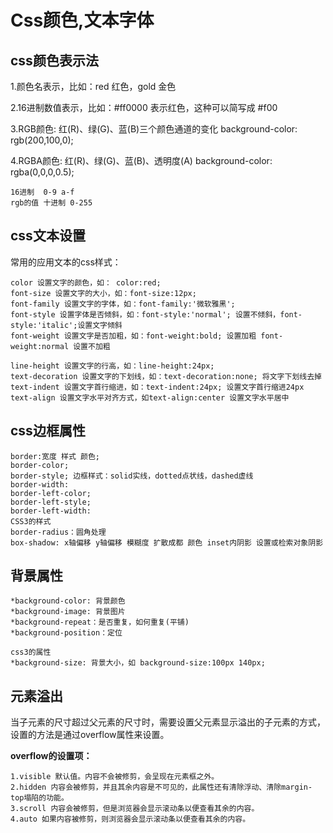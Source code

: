 # Css颜色,文本字体

## css颜色表示法
1.颜色名表示，比如：red 红色，gold 金色

2.16进制数值表示，比如：#ff0000 表示红色，这种可以简写成 #f00

3.RGB颜色: 红(R)、绿(G)、蓝(B)三个颜色通道的变化 background-color: rgb(200,100,0);

4.RGBA颜色: 红(R)、绿(G)、蓝(B)、透明度(A) background-color: rgba(0,0,0,0.5);

```
16进制  0-9 a-f
rgb的值 十进制 0-255
```

## css文本设置
常用的应用文本的css样式：

```
color 设置文字的颜色，如： color:red;
font-size 设置文字的大小，如：font-size:12px;
font-family 设置文字的字体，如：font-family:'微软雅黑';
font-style 设置字体是否倾斜，如：font-style:'normal'; 设置不倾斜，font-style:'italic';设置文字倾斜
font-weight 设置文字是否加粗，如：font-weight:bold; 设置加粗 font-weight:normal 设置不加粗

line-height 设置文字的行高，如：line-height:24px;
text-decoration 设置文字的下划线，如：text-decoration:none; 将文字下划线去掉
text-indent 设置文字首行缩进，如：text-indent:24px; 设置文字首行缩进24px
text-align 设置文字水平对齐方式，如text-align:center 设置文字水平居中
```

## css边框属性
```
border:宽度 样式 颜色;
border-color;
border-style; 边框样式：solid实线，dotted点状线，dashed虚线
border-width:
border-left-color;
border-left-style;
border-left-width:
CSS3的样式
border-radius：圆角处理
box-shadow: x轴偏移 y轴偏移 模糊度 扩散成都 颜色 inset内阴影 设置或检索对象阴影
```

## 背景属性
```
*background-color: 背景颜色
*background-image: 背景图片
*background-repeat：是否重复，如何重复(平铺)
*background-position：定位

css3的属性                
*background-size: 背景大小，如 background-size:100px 140px;
```

## 元素溢出
当子元素的尺寸超过父元素的尺寸时，需要设置父元素显示溢出的子元素的方式，设置的方法是通过overflow属性来设置。

**overflow的设置项：**
```
1.visible 默认值。内容不会被修剪，会呈现在元素框之外。
2.hidden 内容会被修剪，并且其余内容是不可见的，此属性还有清除浮动、清除margin-top塌陷的功能。
3.scroll 内容会被修剪，但是浏览器会显示滚动条以便查看其余的内容。
4.auto 如果内容被修剪，则浏览器会显示滚动条以便查看其余的内容。
```



